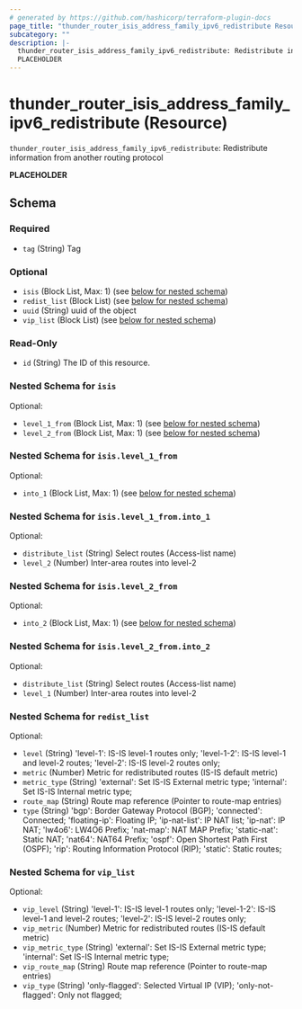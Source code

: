 ```yaml
---
# generated by https://github.com/hashicorp/terraform-plugin-docs
page_title: "thunder_router_isis_address_family_ipv6_redistribute Resource - terraform-provider-thunder"
subcategory: ""
description: |-
  thunder_router_isis_address_family_ipv6_redistribute: Redistribute information from another routing protocol
  PLACEHOLDER
---
```


# thunder_router_isis_address_family_ipv6_redistribute (Resource)

`thunder_router_isis_address_family_ipv6_redistribute`: Redistribute information from another routing protocol

__PLACEHOLDER__



<!-- schema generated by tfplugindocs -->
## Schema

### Required

- `tag` (String) Tag

### Optional

- `isis` (Block List, Max: 1) (see [below for nested schema](#nestedblock--isis))
- `redist_list` (Block List) (see [below for nested schema](#nestedblock--redist_list))
- `uuid` (String) uuid of the object
- `vip_list` (Block List) (see [below for nested schema](#nestedblock--vip_list))

### Read-Only

- `id` (String) The ID of this resource.

<a id="nestedblock--isis"></a>
### Nested Schema for `isis`

Optional:

- `level_1_from` (Block List, Max: 1) (see [below for nested schema](#nestedblock--isis--level_1_from))
- `level_2_from` (Block List, Max: 1) (see [below for nested schema](#nestedblock--isis--level_2_from))

<a id="nestedblock--isis--level_1_from"></a>
### Nested Schema for `isis.level_1_from`

Optional:

- `into_1` (Block List, Max: 1) (see [below for nested schema](#nestedblock--isis--level_1_from--into_1))

<a id="nestedblock--isis--level_1_from--into_1"></a>
### Nested Schema for `isis.level_1_from.into_1`

Optional:

- `distribute_list` (String) Select routes (Access-list name)
- `level_2` (Number) Inter-area routes into level-2



<a id="nestedblock--isis--level_2_from"></a>
### Nested Schema for `isis.level_2_from`

Optional:

- `into_2` (Block List, Max: 1) (see [below for nested schema](#nestedblock--isis--level_2_from--into_2))

<a id="nestedblock--isis--level_2_from--into_2"></a>
### Nested Schema for `isis.level_2_from.into_2`

Optional:

- `distribute_list` (String) Select routes (Access-list name)
- `level_1` (Number) Inter-area routes into level-2




<a id="nestedblock--redist_list"></a>
### Nested Schema for `redist_list`

Optional:

- `level` (String) 'level-1': IS-IS level-1 routes only; 'level-1-2': IS-IS level-1 and level-2 routes; 'level-2': IS-IS level-2 routes only;
- `metric` (Number) Metric for redistributed routes (IS-IS default metric)
- `metric_type` (String) 'external': Set IS-IS External metric type; 'internal': Set IS-IS Internal metric type;
- `route_map` (String) Route map reference (Pointer to route-map entries)
- `type` (String) 'bgp': Border Gateway Protocol (BGP); 'connected': Connected; 'floating-ip': Floating IP; 'ip-nat-list': IP NAT list; 'ip-nat': IP NAT; 'lw4o6': LW4O6 Prefix; 'nat-map': NAT MAP Prefix; 'static-nat': Static NAT; 'nat64': NAT64 Prefix; 'ospf': Open Shortest Path First (OSPF); 'rip': Routing Information Protocol (RIP); 'static': Static routes;


<a id="nestedblock--vip_list"></a>
### Nested Schema for `vip_list`

Optional:

- `vip_level` (String) 'level-1': IS-IS level-1 routes only; 'level-1-2': IS-IS level-1 and level-2 routes; 'level-2': IS-IS level-2 routes only;
- `vip_metric` (Number) Metric for redistributed routes (IS-IS default metric)
- `vip_metric_type` (String) 'external': Set IS-IS External metric type; 'internal': Set IS-IS Internal metric type;
- `vip_route_map` (String) Route map reference (Pointer to route-map entries)
- `vip_type` (String) 'only-flagged': Selected Virtual IP (VIP); 'only-not-flagged': Only not flagged;


